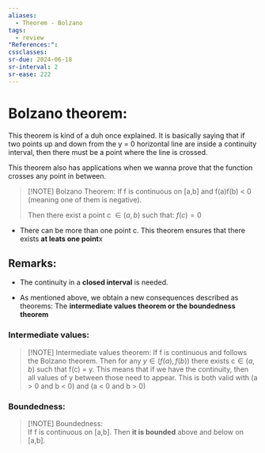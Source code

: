 ```yaml
---
aliases:
  - Theorem - Bolzano
tags:
  - review
"References:": 
cssclasses:
sr-due: 2024-06-18
sr-interval: 2
sr-ease: 222
---
```

# Bolzano theorem:
This theorem is kind of a duh once explained. It is basically saying that if two points up and down from the y = 0 horizontal line are inside a continuity interval, then there must be a point where the line is crossed. 

This theorem also has applications when we wanna prove that the function crosses any point in between. 

> [!NOTE] Bolzano Theorem: 
> If f is continuous on [a,b] and f(a)f(b) < 0 (meaning one of them is negative). 
> 
> Then there exist a point c $\in (a,b)$ such that: $f(c) = 0$
+ There can be more than one point c. This theorem ensures that there exists **at leats one point**x
## Remarks:
+ The continuity in a **closed interval** is needed.
  
+ As mentioned above, we obtain a new consequences described as theorems: The **intermediate values theorem or the boundedness theorem**
### Intermediate values:
> [!NOTE] Intermediate values theorem:
> If f is continuous and follows the Bolzano theorem. Then for any $y \in (f(a), f(b))$ there exists c$\in (a,b)$ such that f(c) = y. This means that if we have the continuity, then all values of y between those need to appear. This is both valid with  (a > 0 and b < 0) and (a < 0 and b > 0)

### Boundedness:

> [!NOTE] Boundedness:  
> If f is continuous on [a,b]. Then **it is bounded** above and below on [a,b].





